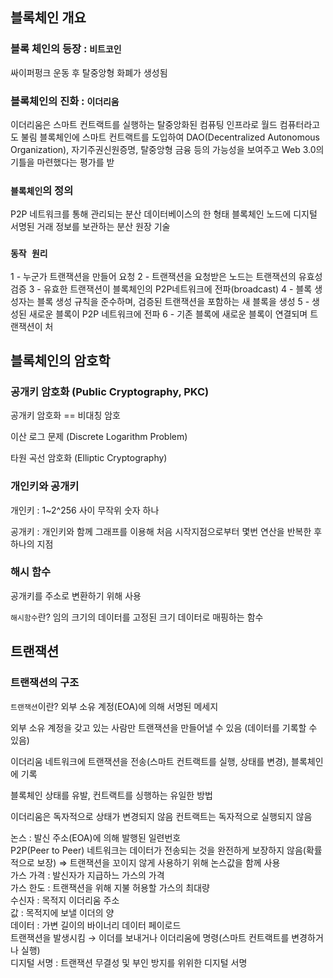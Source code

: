 ## 블록체인 개요

### 블록 체인의 등장 : `비트코인`

싸이퍼펑크 운동 후 탈중앙형 화폐가 생성됨

### 블록체인의 진화 : `이더리움`

이더리움은 스마트 컨트랙트를 실행하는 탈중앙화된 컴퓨팅 인프라로 월드 컴퓨터라고도 불림
블록체인에 스마트 컨트랙트를 도입하여 DAO(Decentralized Autonomous Organization), 자기주권신원증명, 탈중앙형 금융 등의 가능성을 보여주고 Web 3.0의 기틀을 마련했다는 평가를 받

### **`블록체인`의 정의**

P2P 네트워크를 통해 관리되는 분산 데이터베이스의 한 형태
블록체인 노드에 디지털 서명된 거래 정보를 보관하는 분산 원장 기술

### **`동작 원리`**

1 - 누군가 트랜잭션을 만들어 요청
2 - 트랜잭션을 요청받은 노드는 트랜잭션의 유효성 검증
3 -  유효한 트랜잭션이 블록체인의 P2P네트워크에 전파(broadcast)
4 - 블록 생성자는 블록 생성 규칙을 준수하며, 검증된 트랜잭션을 포함하는 새 블록을 생성
5 - 생성된 새로운 블록이 P2P 네트워크에 전파
6 - 기존 블록에 새로운 블록이 연결되며 트랜잭션이 처

## 블록체인의 암호학

### 공개키 암호화 (Public Cryptography, PKC)

공개키 암호화 == 비대칭 암호

이산 로그 문제 (Discrete Logarithm Problem)

타원 곡선 암호화 (Elliptic Cryptography)


### 개인키와 공개키

개인키 : 1~2^256 사이 무작위 숫자 하나

공개키 : 개인키와 함께 그래프를 이용해 처음 시작지점으로부터 몇번 연산을 반복한 후 하나의 지점

### 해시 함수

공개키를 주소로 변환하기 위해 사용

`해시함수`란? 임의 크기의 데이터를 고정된 크기 데이터로 매핑하는 함수


## 트랜잭션

### 트랜잭션의 구조

`트랜잭션`이란? 외부 소유 계정(EOA)에 의해 서명된 메세지

외부 소유 계정을 갖고 있는 사람만 트랜잭션을 만들어낼 수 있음 (데이터를 기록할 수 있음)

이더리움 네트워크에 트랜잭션을 전송(스마트 컨트랙트를 실행, 상태를 변경), 블록체인에 기록

블록체인 상태를 유발, 컨트랙트를 싱행하는 유일한 방법

이더리움은 독자적으로 상태가 변경되지 않음
컨트랙트는 독자적으로 실행되지 않음

논스 : 발신 주소(EOA)에 의해 발행된 일련번호 <br>
P2P(Peer to Peer) 네트워크는 데이터가 전송되는 것을 완전하게 보장하지 않음(확률적으로 보장)
 ⇒ 트랜잭션을 꼬이지 않게 사용하기 위해 논스값을 함께 사용
 <br>
가스 가격 : 발신자가 지급하느 가스의 가격 <br>
가스 한도 : 트랜잭션을 위해 지불 허용할 가스의 최대량 <br>
수신자 : 목적지 이더리움 주소 <br>
값 : 목적지에 보낼 이더의 양 <br>
데이터 : 가변 길이의 바이너리 데이터 페이로드 <br>
트랜잭션을 발생시킴 → 이더를 보내거나 이더리움에 명령(스마트 컨트랙트를 변경하거나 실행) <br>
디지털 서명 : 트랜잭션 무결성 및 부인 방지를 위위한 디지털 서명 <br>

